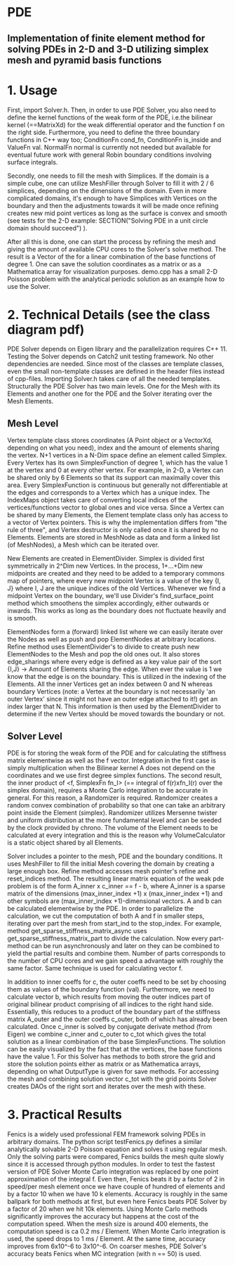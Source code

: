 # PDE
## Implementation of finite element method for solving PDEs in 2-D and 3-D utilizing simplex mesh and pyramid basis functions

# 1. Usage

First, import Solver.h. Then, in order to use PDE Solver, you also need to define the kernel functions of the weak form of the PDE, i.e.the bilinear kernel (==MatrixXd) for the weak differential operator and the function f on the right side.
Furthermore, you need to define the three boundary functions in C++ way too; ConditionFn cond_fn,
ConditionFn is_inside and ValueFn val. NormalFn normal is currently not needed but available for eventual future work
with general Robin boundary conditions involving surface integrals.

Secondly, one needs to fill the mesh with Simplices. If the domain is a simple cube, one can utilize MeshFiller
through Solver to fill it with 2 / 6 simplices, depending on the dimensions of the domain. Even in more complicated domains, it's enough to have Simplices with Vertices on the boundary and then the adjustments towards it will be made once refining creates new mid point vertices as long as the surface is convex and smooth (see tests for the 2-D example:
  SECTION("Solving PDE in a unit circle domain should succeed") ).

After all this is done, one can start the process by refining the mesh and giving the amount of available CPU cores
to the Solver's solve method. The result is a Vector of the  for a linear combination of the base functions of degree 1.
One can save the solution coordinates as a matrix or as a Mathematica array for visualization purposes. demo.cpp has a small 2-D Poisson problem with the analytical periodic solution as an example how to use the Solver.

# 2. Technical Details (see the class diagram pdf)

PDE Solver depends on Eigen library and the parallelization requires C++ 11. Testing the Solver depends on Catch2 unit testing framework. No other dependencies are needed. Since most of the classes are template classes, even the small non-template classes are defined in the header files instead of cpp-files. Importing Solver.h takes care of all the needed templates. Structurally the PDE Solver has two main levels. One for the Mesh with its Elements and another one for the PDE and the Solver iterating over the Mesh Elements.

## Mesh Level
Vertex template class stores coordinates (A Point object or a VectorXd, depending on what you need), index and the amount of elements sharing the vertex. N+1 vertices in a N-Dim space define an element called Simplex. Every Vertex has its own SimplexFunction of degree 1, which has the value 1 at the vertex and 0 at every other vertex. For example, in 2-D, a Vertex can be shared only by 6 Elements so that its support can maximally cover this area. Every SimplexFunction is continuous but generally not differentiable at the edges and corresponds to a Vertex which has a unique index. The IndexMaps object takes care of converting local indices of the vertices/functions vector to global ones and vice versa. Since a Vertex can be shared by many Elements, the Element template class only has access to a vector of Vertex pointers. This is why the implementation differs from "the rule of three", and Vertex destructor is only called once it is shared by no Elements. Elements are stored in MeshNode as data and form a linked list (of MeshNodes), a Mesh which can be iterated over.

New Elements are created in ElementDivider. Simplex is divided first symmetrically in 2^Dim new Vertices. In the process, 1+...+Dim new midpoints are created and they need to be added to a temporary commons map of pointers, where every new midpoint Vertex is a value of the key {I, J} where I, J are the unique indices of the old Vertices. Whenever we find a midpoint Vertex on the boundary, we'll use Divider's find_surface_point method which smoothens the simplex accordingly, either outwards or inwards. This works as long as the boundary does not fluctuate heavily and is smooth.

ElementNodes form a (forward) linked list where we can easily iterate over the Nodes as well as push and pop ElementNodes at arbitrary locations. Refine method uses ElementDivider's to divide to create push new ElementNodes to the Mesh and pop the old ones out. It also stores edge_sharings where every edge is defined as a key value pair of the sort {I,J} -> Amount of Elements sharing the edge. When ever the value is 1 we know that the edge is on the boundary. This is utilized in the indexing of the Elements. All the inner Vertices get an index between 0 and N whereas boundary Vertices (note: a Vertex at the boundary is not necessarily 'an outer Vertex' since it might not have an outer edge attached to it!) get an index larger that N. This information is then used by the ElementDivider to determine if the new Vertex should be moved towards the boundary or not.

## Solver Level
PDE is for storing the weak form of the PDE and for calculating the stiffness matrix elementwise as well as the f vector. Integration in the first case is simply multiplication when the Bilinear kernel A does not depend on the coordinates and we use first degree simplex functions. The second result, the inner product of <f, SimplexFn fn_I> (== integral of f(r)xfn_I(r) over the simplex domain), requires a Monte Carlo integration to be accurate in general. For this reason, a Randomizer is required. Randomizer creates a random convex combination of probability so that one can take an arbitrary point inside the Element (simplex). Randomizer utilizes Mersenne twister and uniform distribution at the more fundamental level and can be seeded by the clock provided by chrono. The volume of the Element needs to be calculated at every integration and this is the reason why VolumeCalculator is a static object shared by all Elements.

Solver includes a pointer to the mesh, PDE and the boundary conditions. It uses MeshFiller to fill the initial Mesh covering the domain by creating a large enough box. Refine method accesses mesh pointer's refine and reset_indices method. The resulting linear matrix equation of the weak pde problem is of the form A_inner x c_inner == f - b, where A_inner is a sparse matrix of the dimensions (max_inner_index +1) x (max_inner_index +1) and other symbols are (max_inner_index +1)-dimensional vectors. A and b can be calculated elementwise by the PDE. In order to parallelize the calculation, we cut the computation of both A and f in smaller steps, iterating over part the mesh from start_ind to the stop_index. For example, method get_sparse_stiffness_matrix_async uses get_sparse_stiffness_matrix_part to divide the calculation. Now every part-method can be run asynchronously and later on they can be combined to yield the partial results and combine them. Number of parts corresponds to the number of CPU cores and we gain speed a advantage with roughly the same factor. Same technique is used for calculating vector f.

In addition to inner coeffs for c, the outer coeffs need to be set by choosing them as values of the boundary function (val). Furthermore, we need to calculate vector b, which results from moving the outer indices part of original bilinear product comprising of all indices to the right hand side. Essentially, this reduces to a product of the boundary part of the stiffness matrix A_outer and the outer coeffs c_outer, both of which has already been calculated. Once c_inner is solved by conjugate derivate method (from Eigen) we combine c_inner and c_outer to c_tot which gives the total solution as a linear combination of the base SimplexFunctions. The solution can be easily visualized by the fact that at the vertices, the base functions have the value 1. For this Solver has methods to both strore the grid and store the solution points either as matrix or as Mathematica arrays, depending on what OutputType is given for save methods. For accessing the mesh and combining solution vector c_tot with the grid points Solver creates DAOs of the right sort and iterates over the mesh with these.

# 3. Practical Results

Fenics is a widely used professional FEM framework solving PDEs in arbitrary domains. The python script testFenics.py defines a similar analytically solvable 2-D Poisson equation and solves it using regular mesh. Only the solving parts were compared, Fenics builds the mesh quite slowly since it is accessed through python modules. In order to test the fastest version of PDE Solver Monte Carlo integration was replaced by one point approximation of the integral f. Even then, Fenics beats it by a factor of 2 in speed/per mesh element once we have couple of hundred of elements and by a factor 10 when we have 10 k elements. Accuracy is roughly in the same ballpark for both methods at first, but even here Fenics beats PDE Solver by a factor of 20 when we hit 10k elements. Using Monte Carlo methods significantly improves the accuracy but happens at the cost of the computation speed. When the mesh size is around 400 elements, the computation speed is ca 0.2 ms / Element. When Monte Carlo integration is used, the speed drops to 1 ms / Element. At the same time, accuracy improves from 6x10^-6 to 3x10^-6. On coarser meshes, PDE Solver's accuracy beats Fenics when MC integration (with n == 50) is used.
